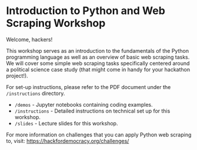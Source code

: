 # Introduction to Python and Web Scraping Workshop

Welcome, hackers!

This workshop serves as an introduction to the fundamentals of the Python programming language as well as an overview of basic web scraping tasks. We will cover some simple web scraping tasks specifically centered around a political science case study (that might come in handy for your hackathon project!).

For set-up instructions, please refer to the PDF document under the `/instructions` directory.

* `/demos` - Jupyter notebooks containing coding examples.
* `/instructions` - Detailed instructions on technical set up for this workshop.
* `/slides` - Lecture slides for this workshop.

For more information on challenges that you can apply Python web scraping to, visit: https://hackfordemocracy.org/challenges/